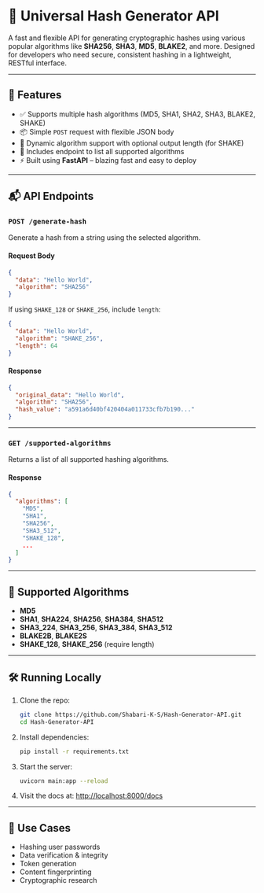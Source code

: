 # 🔐 Universal Hash Generator API

A fast and flexible API for generating cryptographic hashes using various popular algorithms like **SHA256**, **SHA3**, **MD5**, **BLAKE2**, and more. Designed for developers who need secure, consistent hashing in a lightweight, RESTful interface.

---

## 🚀 Features

* ✅ Supports multiple hash algorithms (MD5, SHA1, SHA2, SHA3, BLAKE2, SHAKE)
* 📦 Simple `POST` request with flexible JSON body
* 🔄 Dynamic algorithm support with optional output length (for SHAKE)
* 🧪 Includes endpoint to list all supported algorithms
* ⚡ Built using **FastAPI** – blazing fast and easy to deploy

---

## 📬 API Endpoints

### `POST /generate-hash`

Generate a hash from a string using the selected algorithm.

#### Request Body

```json
{
  "data": "Hello World",
  "algorithm": "SHA256"
}
```

If using `SHAKE_128` or `SHAKE_256`, include `length`:

```json
{
  "data": "Hello World",
  "algorithm": "SHAKE_256",
  "length": 64
}
```

#### Response

```json
{
  "original_data": "Hello World",
  "algorithm": "SHA256",
  "hash_value": "a591a6d40bf420404a011733cfb7b190..."
}
```

---

### `GET /supported-algorithms`

Returns a list of all supported hashing algorithms.

#### Response

```json
{
  "algorithms": [
    "MD5",
    "SHA1",
    "SHA256",
    "SHA3_512",
    "SHAKE_128",
    ...
  ]
}
```

---

## 🧪 Supported Algorithms

* **MD5**
* **SHA1**, **SHA224**, **SHA256**, **SHA384**, **SHA512**
* **SHA3\_224**, **SHA3\_256**, **SHA3\_384**, **SHA3\_512**
* **BLAKE2B**, **BLAKE2S**
* **SHAKE\_128**, **SHAKE\_256** (require length)

---

## 🛠️ Running Locally

1. Clone the repo:

   ```bash
   git clone https://github.com/Shabari-K-S/Hash-Generator-API.git
   cd Hash-Generator-API
   ```

2. Install dependencies:

   ```bash
   pip install -r requirements.txt
   ```

3. Start the server:

   ```bash
   uvicorn main:app --reload
   ```

4. Visit the docs at: [http://localhost:8000/docs](http://localhost:8000/docs)

---

## 🧠 Use Cases

* Hashing user passwords
* Data verification & integrity
* Token generation
* Content fingerprinting
* Cryptographic research
